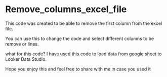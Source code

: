 # Remove_columns_excel_file

This code was created to be able to remove the first column from the excel file. 

You can use this to change the code and select different columns to be remove or lines. 

what for this code? I have used this code to load data from google sheet to Looker Data Studio.

Hope you enjoy this and feel free to share with me in case you used it
